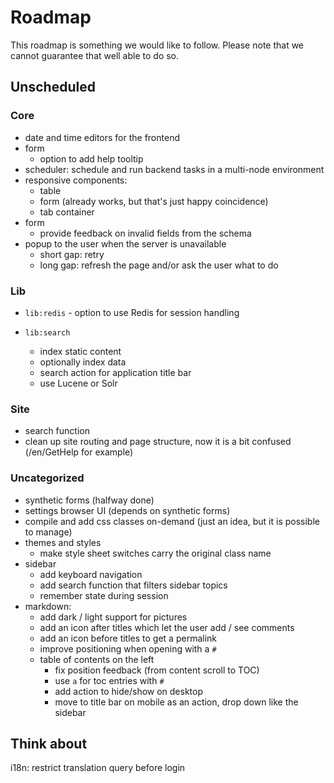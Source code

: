 # Roadmap

This roadmap is something we would like to follow. Please note that we cannot guarantee that well able to do so.

## Unscheduled

### Core

* date and time editors for the frontend
* form
  * option to add help tooltip
* scheduler: schedule and run backend tasks in a multi-node environment
* responsive components:
  * table
  * form (already works, but that's just happy coincidence)
  * tab container
* form
  * provide feedback on invalid fields from the schema
* popup to the user when the server is unavailable
  * short gap: retry
  * long gap: refresh the page and/or ask the user what to do

### Lib

* `lib:redis` - option to use Redis for session handling

* `lib:search`
  * index static content
  * optionally index data
  * search action for application title bar
  * use Lucene or Solr

### Site

* search function
* clean up site routing and page structure, now it is a bit confused (/en/GetHelp for example)

### Uncategorized

* synthetic forms (halfway done)
* settings browser UI (depends on synthetic forms)
* compile and add css classes on-demand (just an idea, but it is possible to manage)
* themes and styles
    * make style sheet switches carry the original class name
* sidebar
    * add keyboard navigation
    * add search function that filters sidebar topics
    * remember state during session
* markdown:
    * add dark / light support for pictures
    * add an icon after titles which let the user add / see comments
    * add an icon before titles to get a permalink
    * improve positioning when opening with a `#`
    * table of contents on the left
        * fix position feedback (from content scroll to TOC)
        * use `a` for toc entries with `#`
        * add action to hide/show on desktop
        * move to title bar on mobile as an action, drop down like the sidebar

## Think about

i18n: restrict translation query before login

